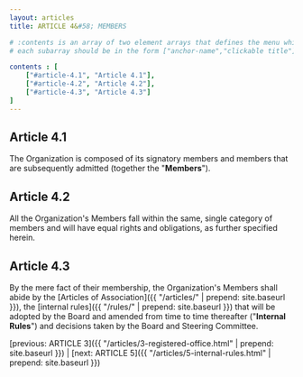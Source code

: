 ```yaml
---
layout: articles
title: ARTICLE 4&#58; MEMBERS

# :contents is an array of two element arrays that defines the menu which appears in the masthead
# each subarray should be in the form ["anchor-name","clickable title"]

contents : [
    ["#article-4.1", "Article 4.1"],
    ["#article-4.2", "Article 4.2"],
    ["#article-4.3", "Article 4.3"]
]
---
```


<h2 id="article-4.1">Article 4.1</h2>

The Organization is composed of its signatory members and members that are subsequently admitted (together the "**Members**"). 

<h2 id="article-4.2">Article 4.2</h2>

All the Organization's Members fall within the same, single category of members and will have equal rights and obligations, as further specified herein.

<h2 id="article-4.3">Article 4.3</h2>

By the mere fact of their membership, the Organization's Members shall abide by the [Articles of Association]({{ "/articles/" | prepend: site.baseurl }}), the [internal rules]({{ "/rules/" | prepend: site.baseurl }}) that will be adopted by the Board and amended from time to time thereafter ("**Internal Rules**") and decisions taken by the Board and Steering Committee.

[previous: ARTICLE 3]({{ "/articles/3-registered-office.html" | prepend: site.baseurl }}) \| [next: ARTICLE 5]({{ "/articles/5-internal-rules.html" | prepend: site.baseurl }})
